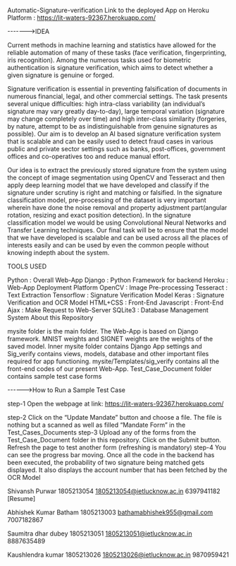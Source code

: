 Automatic-Signature-verification
Link to the deployed App on Heroku Platform : https://lit-waters-92367.herokuapp.com/

------->IDEA

Current methods in machine learning and statistics have allowed for the reliable automation of many of these tasks (face verification, fingerprinting, iris recognition). Among the numerous tasks used for biometric authentication is signature verification, which aims to detect whether a given signature is genuine or forged.

Signature verification is essential in preventing falsification of documents in numerous financial, legal, and other commercial settings. The task presents several unique difficulties: high intra-class variability (an individual’s signature may vary greatly day-to-day), large temporal variation (signature may change completely over time) and high inter-class similarity (forgeries, by nature, attempt to be as indistinguishable from genuine signatures as possible). Our aim is to develop an AI based signature verification system that is scalable and can be easily used to detect fraud cases in various public and private sector settings such as banks, post-offices, government offices and co-operatives too and reduce manual effort.

Our idea is to extract the previously stored signature from the system using the concept of image segmentation using OpenCV and Tesseract and then apply deep learning model that we have developed and classify if the signature under scrutiny is right and matching or falsified. In the signature classification model, pre-processing of the dataset is very important wherein have done the noise removal and property adjustment part(angular rotation, resizing and exact position detection). In the signature classification model we would be using Convolutional Neural Networks and Transfer Learning techniques. Our final task will be to ensure that the model that we have developed is scalable and can be used across all the places of interests easily and can be used by even the common people without knowing indepth about the system.

TOOLS USED

Python : Overall Web-App Django : Python Framework for backend Heroku : Web-App Deployment Platform OpenCV : Image Pre-processing Tesseract : Text Extraction Tensorflow : Signature Verification Model Keras : Signature Verification and OCR Model HTML+CSS : Front-End Javascript : Front-End Ajax : Make Request to Web-Server SQLite3 : Database Management System About this Repository

mysite folder is the main folder. The Web-App is based on Django framework. MNIST weights and SIGNET weights are the weights of the saved model. Inner mysite folder contains Django App settings and Sig_verify contains views, models, database and other important files required for app functioning. mysite/Templates/sig_verify contains all the front-end codes of our present Web-App. Test_Case_Document folder contains sample test case forms

------>How to Run a Sample Test Case

step-1 Open the webpage at link: https://lit-waters-92367.herokuapp.com/

step-2 Click on the “Update Mandate” button and choose a file. The file is nothing but a scanned as well as filled “Mandate Form” in the Test_Cases_Documents step-3 Upload any of the forms from the Test_Case_Document folder in this repository. Click on the Submit button. Refresh the page to test another form (refreshing is mandatory) step-4 You can see the progress bar moving. Once all the code in the backend has been executed, the probability of two signature being matched gets displayed. It also displays the account number that has been fetched by the OCR Model

Shivansh Purwar 1805213054 1805213054@ietlucknow.ac.in 6397941182 [Resume]

Abhishek Kumar Batham 1805213003 bathamabhishek955@gmail.com 7007182867

Saumitra dhar dubey 1805213051 1805213051@ietlucknow.ac.in 8887635489

Kaushlendra kumar 1805213026 1805213026@ietlucknow.ac.in 9870959421